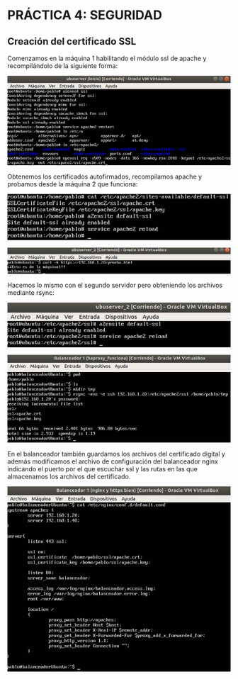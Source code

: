 # PRÁCTICA 4: SEGURIDAD

## Creación del certificado SSL
Comenzamos en la máquina 1 habilitando el módulo ssl de apache y recompilándolo de la siguiente forma:

![Imagen1](https://github.com/pcerezo/SWAP1819/blob/master/Practica4/1_server1_ssl_certificados.png)

Obtenemos los certificados autofirmados, recompilamos apache y probamos desde la máquina 2 que funciona:

![Imagen2](https://github.com/pcerezo/SWAP1819/blob/master/Practica4/2_reiniciarApache.png)

![Imagen3](https://github.com/pcerezo/SWAP1819/blob/master/Practica4/3_comprobar_https.png)

Hacemos lo mismo con el segundo servidor pero obteniendo los archivos mediante rsync:

![Imagen4](https://github.com/pcerezo/SWAP1819/blob/master/Practica4/4_activarssl_reiniciarApache.png)

![Imagen5](https://github.com/pcerezo/SWAP1819/blob/master/Practica4/5_rsync_balanceador.png)

En el balanceador también guardamos los archivos del certificado digital y además modificamos el archivo de configuración del balanceador nginx indicando el puerto por el que escuchar ssl y las rutas en las que almacenamos los archivos del certificado.

![Imagen6](https://github.com/pcerezo/SWAP1819/blob/master/Practica4/6_nginx_conf.png)